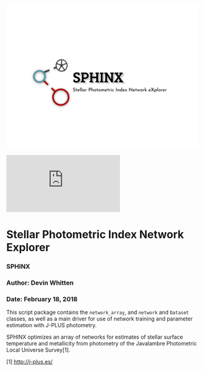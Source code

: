 

![GitHub Logo](https://github.com/DevinWhitten/SPHINX/blob/master/images/SPHINX_logo_v3.png?raw=true)

![GitHub Logo](https://github.com/DevinWhitten/SPHINX/blob/master/images/SPHINX_Design.pdf?raw=true)

# Stellar Photometric Index Network Explorer
### SPHINX
### Author: Devin Whitten
### Date: February 18, 2018

This script package contains the ``network_array``, and ``network`` and ``Dataset`` classes, as well as a main driver for use of network training and parameter estimation with J-PLUS photometry.

SPHINX optimizes an array of networks for estimates of stellar surface temperature and metallicity from photometry of the Javalambre Photometric Local Universe Survey[1].


[1] http://j-plus.es/
